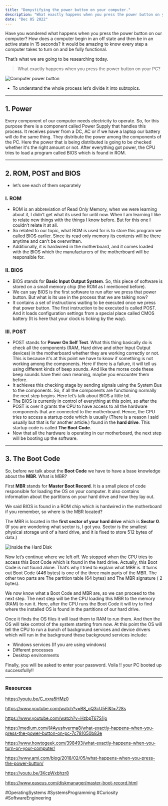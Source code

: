 ```yaml
---
title: "Demystifying the power button on your computer."
description: "What exactly happens when you press the power button on your computer?"
date: "Dec 05 2022"
---
```


Have you wondered what happens when you press the power button on our computer? How does a computer begin in an off state and then be in an active state in 15 seconds? It would be amazing to know every step a computer takes to turn on and be fully functional.

That’s what we are going to be researching today.

> What exactly happens when you press the power button on your PC?

![Computer power button](https://miro.medium.com/v2/resize:fit:720/format:webp/0*CHaF_0FJOVoTMPrn)

- To understand the whole process let’s divide it into subtopics.

---

## 1. Power

Every component of our computer needs electricity to operate. So, for this purpose there is a component called Power Supply that handles this process. It receives power from a DC, AC or if we have a laptop our battery will do the same thing. They distribute the power among the components of the PC. Here the power that is being distributed is going to be checked whether it's the right amount or not. After everything got power, the CPU tries to load a program called BIOS which is found in ROM.

---

## 2. ROM, POST and BIOS

- let’s see each of them separately

### I. ROM

- ROM is an abbreviation of Read Only Memory, when we were learning about it, I didn’t get what its used for until now. When I am learning I like to relate new things with the things I know before. But for this one I couldn’t relate it at all.
- So related to our topic, what ROM is used for is to store this program we called BIOS earlier. Since its read only memory its contents will be there anytime and can't be overwritten.
- Additionally, it is hardwired in the motherboard, and it comes loaded with the BIOS which the manufacturers of the motherboard will be responsible for.

### II. BIOS

- BIOS stands for **Basic Input Output System**. So, this piece of software is stored on a small memory chip (the ROM as I mentioned before).
- We can say BIOS is the first software to run after we press that power button. But what is its use in the process that we are talking now?
- It contains a set of instructions waiting to be executed once we press that power button. The first instruction to be executed is called POST. And it loads configuration settings from a special place called CMOS battery (It is here that your clock is ticking by the way).

### III. POST

- POST stands for **Power On Self Test**. What this thing basically do is check all the components (RAM, Hard drive and other Input Output devices) in the motherboard whether they are working correctly or not. This is because it's at this point we have to know if something is not working among the components. Here if there is a failure, it will tell us using different kinds of beep sounds. And like the morse code these beep sounds have their own meaning, maybe you encounter them before. 
- It achieves this checking stage by sending signals using the System Bus to the components. So, if all the components are functioning normally the next step begins. Here let’s talk about BIOS a little bit.
- The BIOS is currently in control of everything at this point, so after the POST is over it grants the CPU to have access to all the hardware components that are connected to the motherboard. Hence, the CPU tries to access a startup code which is usually (There is a reason I said usually but that is for another article.) found in the **hard drive**. This startup code is called **The Boot Code**.
- Now that all the hardware is operating in our motherboard, the next step will be booting up the software.

---

## 3. The Boot Code

So, before we talk about the **Boot Code** we have to have a base knowledge about the **MBR**. What is MBR?

First **MBR** stands for **Master Boot Record**. It is a small piece of code responsible for loading the OS on your computer. It also contains information about the partitions on your hard drive and how they lay out.  

We said BIOS is found in a ROM chip which is hardwired in the motherboard if you remember, so where is the MBR located?

The MBR is located in the **first sector of your hard drive** which is **Sector 0**. (If you are wondering what sector is, I got you. Sector is the smallest physical storage unit of a hard drive, and it is fixed to store 512 bytes of data.) 

![Inside the Hard Disk](https://miro.medium.com/v2/resize:fit:640/format:webp/1*p8kG5E2HsR8VCQUslHbk2w.png)

Now let’s continue where we left off. We stopped when the CPU tries to access this Boot Code which is found in the hard drive. Actually, this Boot Code is not found alone. That’s why I tried to explain what MBR is. It turns out Boot Code (446 bytes) is one of the three main parts of the MBR. The other two parts are The partition table (64 bytes) and The MBR signature ( 2 bytes).

We now know what a Boot Code and MBR are, so we can proceed to the next step. The next step will be the CPU loading this MBR to the memory (RAM) to run it. Here, after the CPU runs the Boot Code it will try to find where the installed OS is found in the partitions of our hard drive.

Once it finds the OS files it will load them to RAM to run them. And then the OS will take control of the system starting from now. At this point the OS will tell the CPU to run a bunch of background services and device drivers which will run in the background these background services include:

- Windows services (If you are using windows)
- Different processes
- Desktop environments

Finally, you will be asked to enter your password. Voila !! your PC booted up successfully!!

---

### Resources

https://youtu.be/C_xxra5HMz0

https://www.youtube.com/watch?v=B8_oQ3cU5FI&t=728s

https://www.youtube.com/watch?v=HzbpT67S1jo

https://medium.com/@Ayushverma8/what-exactly-happens-when-you-press-the-power-button-on-pc-7c781050b83e

https://www.howtogeek.com/398493/what-exactly-happens-when-you-turn-on-your-computer/

https://www.ami.com/blog/2018/02/05/what-happens-when-you-press-the-power-button/

https://youtu.be/3KcpWxbhzr8

https://www.easeus.com/diskmanager/master-boot-record.html

#OperatingSystems #SystemsProgramming #Curiosity #SoftwareEngineering

